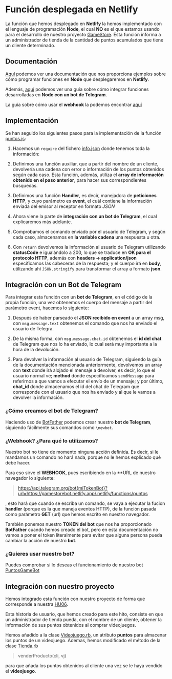 # Función desplegada en Netlify


La función que hemos desplegado en **Netlify** la hemos implementado con el lenguaje de programación **Node**, el cual **NO** es el que estamos usando para el desarrollo de nuestro proyecto [GameStore](https://github.com/biilal1999/GameStore). Esta función informa a un administrador de tienda de la cantidad de puntos acumulados que tiene un cliente determinado.



## Documentación


[Aquí](https://www.netlify.com/blog/2018/09/13/how-to-run-express.js-apps-with-netlify-functions/) podemos ver una documentación que nos proporciona ejemplos sobre cómo programar funciones en **Node** que desplegaremos en **Netlify**.


Además, [aquí](https://levelup.gitconnected.com/create-your-own-telegram-bot-and-send-and-receive-messages-via-nodejs-c0954928a8c4) podemos ver una guía sobre cómo integrar funciones desarrolladas en **Node con un bot de Telegram**.


La guía sobre cómo usar el **webhook** la podemos encontrar [aquí](https://medium.com/@xabaras/setting-your-telegram-bot-webhook-the-easy-way-c7577b2d6f72)



## Implementación


Se han seguido los siguientes pasos para la implementación de la función [puntos.js](https://github.com/biilal1999/GameStore/blob/master/functions/puntos.js):


1. Hacemos un `require` del fichero [info.json](https://github.com/biilal1999/GameStore/blob/master/functions/info.json) donde tenemos toda la información:

2. Definimos una función auxiliar, que a partir del nombre de un cliente, devolvería una cadena con error o información de los puntos obtenidos según cada caso. Esta función, además, utiliza el **array de información obtenido en el paso anterior**, para hacer sus correspondientes búsquedas.

3. Definimos una función **Handler**, es decir, manejadora de **peticiones HTTP**, y cuyo parámetro es **event**, el cuál contiene la información enviada del emisor al receptor en formato *JSON*

4. Ahora viene la parte de **integración con un bot de Telegram**, el cual explicaremos más adelante.

5. Comprobamos el comando enviado por el usuario de Telegram, y según cada caso, almacenamos en **la variable cadena** una respuesta u otra.

6. Con `return` devolvemos la información al usuario de Telegram utilizando **statusCode** e igualándolo a 200, lo que se traduce en **OK para el protocolo HTTP**, además con **headers -> application/json** especificamos las cabeceras de la respuesta; y el cuerpo irá en **body**, utilizando ahí `JSON.stringify` para transformar el array a formato **json**.




## Integración con un Bot de Telegram


Para integrar esta función con un **bot de Telegram**, en el código de la propia función, una vez obtenemos el cuerpo del mensaje a partir del parámetro event, hacemos lo siguiente:


1. Después de haber parseado el **JSON recibido en event** a un array msg, con `msg.message.text` obtenemos el comando que nos ha enviado el usuario de Telegra.

2. De la misma forma, con `msg.message.chat.id` obtenemos el **id del chat** de Telegram que nos lo ha enviado, lo cual será muy importante a la hora de la devolución.

3. Para devolver la información al usuario de Telegram, siguiendo la guía de la documentación mencionada anteriormente, devolvemos un array con **text** donde irá alojado el mensaje a devolver, es decir, lo que el usuario normal ve; **method** donde especificamos `sendMessage` para referirnos a que vamos a efecutar el envío de un mensaje; y por último, **chat_id** donde almacenamos el id del chat de Telegram que corresponde con el usuario que nos ha enviado y al que le vamos a devolver la información.



### ¿Cómo creamos el bot de Telegram?


Haciendo uso de [BotFather](https://telegram.me/BotFather) podemos crear nuestro **bot de Telegram**, siguiendo fácilmente sus comandos como `\newbot`.



### ¿Webhook? ¿Para qué lo utilizamos?


Nuestro bot no tiene de momento ninguna acción definida. Es decir, si le mandamos un comando no hará nada, porque no le hemos explicado qué debe hacer.


Para eso sirve el **WEBHOOK**, pues escribiendo en la **URL de nuestro navegador lo siguiente:


> https://api.telegram.org/bot{miTokenBot}?url=https://gamestorebot.netlify.app/.netlify/functions/puntos



, esto hará que cuando se escriba un comando, se vaya a ejecutar la fucion **handler** (porque es la que maneja eventos HTTP), de la función pasada como parámetro **GET** (url) que hemos escrito en nuestro navegador. 


También ponemos nuestro **TOKEN del bot** que nos ha proporcionado **BotFather** cuando hemos creado el bot, pero en esta documentación no vamos a poner el token literalmente para evitar que alguna persona pueda cambiar la acción de nuestro **bot**.



### ¿Quieres usar nuestro bot?


Puedes comprobar si lo deseas el funcionamiento de nuestro bot [PuntosGameBot](t.me/PuntosGameBot)




## Integración con nuestro proyecto


Hemos integrado esta función con nuestro proyecto de forma que corresponde a nuestra [HU06](https://github.com/biilal1999/GameStore/issues/82).


Esta historia de usuario, que hemos creado para este hito, consiste en que un administrador de tienda pueda, con el nombre de un cliente, obtener la información de sus puntos obtenidos al comprar videojuegos.


Hemos añadido a la clase [Videojuego.rb](https://github.com/biilal1999/GameStore/blob/master/src/Videojuego.rb), un atributo **puntos** para almacenar los puntos de un videojuego. Ademas, hemos modificado el método de la clase [Tienda.rb](https://github.com/biilal1999/GameStore/blob/master/src/Tienda.rb)


> venderProducto(cli, vj)


para que añada los puntos obtenidos al cliente una vez se le haya vendido el **videojuego**.


